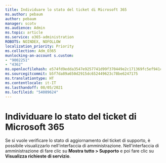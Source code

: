 ```yaml
---
title: Individuare lo stato del ticket di Microsoft 365
ms.author: pebaum
author: pebaum
manager: scotv
ms.audience: Admin
ms.topic: article
ms.service: o365-administration
ROBOTS: NOINDEX, NOFOLLOW
localization_priority: Priority
ms.collection: Adm_O365
munlocking-an-account s.custom:
- "9002251"
- "4362"
ms.openlocfilehash: e574fd9edda3547e9257741d99f370449e2c171369fc5ef941cadc4e70060f0d
ms.sourcegitcommit: b5f7da89a650d2915dc652449623c78be6247175
ms.translationtype: HT
ms.contentlocale: it-IT
ms.lasthandoff: 08/05/2021
ms.locfileid: "54089624"
---
```

# <a name="find-the-status-of-your-microsoft-365-ticket"></a>Individuare lo stato del ticket di Microsoft 365

Se si vuole verificare lo stato di aggiornamento del ticket di supporto, è possibile visualizzarlo nell'interfaccia di amministrazione. Nell'interfaccia di amministrazione di fare clic su **Mostra tutto > Supporto** e poi fare clic su **Visualizza richieste di servizio**.
